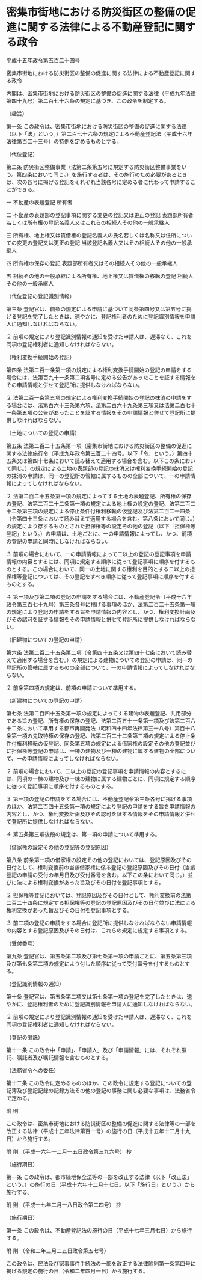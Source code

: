 # 密集市街地における防災街区の整備の促進に関する法律による不動産登記に関する政令

平成十五年政令第五百二十四号

密集市街地における防災街区の整備の促進に関する法律による不動産登記に関する政令

内閣は、密集市街地における防災街区の整備の促進に関する法律（平成九年法律第四十九号）第二百七十六条の規定に基づき、この政令を制定する。

（趣旨）

第一条 この政令は、密集市街地における防災街区の整備の促進に関する法律（以下「法」という。）第二百七十六条の規定による不動産登記法（平成十六年法律第百二十三号）の特例を定めるものとする。

（代位登記）

第二条 防災街区整備事業（法第二条第五号に規定する防災街区整備事業をいう。第四条において同じ。）を施行する者は、その施行のため必要があるときは、次の各号に掲げる登記をそれぞれ当該各号に定める者に代わって申請することができる。

一 不動産の表題登記 所有者

二 不動産の表題部の登記事項に関する変更の登記又は更正の登記 表題部所有者若しくは所有権の登記名義人又はこれらの相続人その他の一般承継人

三 所有権、地上権又は賃借権の登記名義人の氏名若しくは名称又は住所についての変更の登記又は更正の登記 当該登記名義人又はその相続人その他の一般承継人

四 所有権の保存の登記 表題部所有者又はその相続人その他の一般承継人

五 相続その他の一般承継による所有権、地上権又は賃借権の移転の登記 相続人その他の一般承継人

（代位登記の登記識別情報）

第三条 登記官は、前条の規定による申請に基づいて同条第四号又は第五号に掲げる登記を完了したときは、速やかに、登記権利者のために登記識別情報を申請人に通知しなければならない。

２ 前項の規定により登記識別情報の通知を受けた申請人は、遅滞なく、これを同項の登記権利者に通知しなければならない。

（権利変換手続開始の登記）

第四条 法第二百一条第一項の規定による権利変換手続開始の登記の申請をする場合には、法第百九十一条第二項各号に定める公告があったことを証する情報をその申請情報と併せて登記所に提供しなければならない。

２ 法第二百一条第五項の規定による権利変換手続開始の登記の抹消の申請をする場合には、法第百六十三条第六項、法第二百六十九条第三項又は法第二百七十一条第五項の公告があったことを証する情報をその申請情報と併せて登記所に提供しなければならない。

（土地についての登記の申請）

第五条 法第二百二十五条第一項（密集市街地における防災街区の整備の促進に関する法律施行令（平成九年政令第三百二十四号。以下「令」という。）第四十五条又は第四十七条において読み替えて適用する場合を含む。以下この条において同じ。）の規定による土地の表題部の登記の抹消又は権利変換手続開始の登記の抹消の申請は、同一の登記所の管轄に属するものの全部について、一の申請情報によってしなければならない。

２ 法第二百二十五条第一項の規定によってする土地の表題登記、所有権の保存の登記、法第二百二十二条第一項の規定による地上権の設定の登記、法第二百二十二条第三項の規定による停止条件付権利移転の仮登記及び法第二百二十四条（令第四十三条において読み替えて適用する場合を含む。第八条において同じ。）の規定により存するものとされた担保権等の設定その他の登記（以下「担保権等登記」という。）の申請は、土地ごとに、一の申請情報によってし、かつ、前項の登記の申請と同時にしなければならない。

３ 前項の場合において、一の申請情報によって二以上の登記の登記事項を申請情報の内容とするには、同項に規定する順序に従って登記事項に順序を付するものとする。この場合において、同一の土地に関する権利を目的とする二以上の担保権等登記については、その登記をすべき順序に従って登記事項に順序を付するものとする。

４ 第一項及び第二項の登記の申請をする場合には、不動産登記令（平成十六年政令第三百七十九号）第三条各号に掲げる事項のほか、法第二百二十五条第一項の規定により登記の申請をする旨を申請情報の内容とし、かつ、権利変換計画及びその認可を証する情報をその申請情報と併せて登記所に提供しなければならない。

（旧建物についての登記の申請）

第六条 法第二百二十五条第二項（令第四十五条又は第四十七条において読み替えて適用する場合を含む。）の規定による建物についての登記の申請は、同一の登記所の管轄に属するものの全部について、一の申請情報によってしなければならない。

２ 前条第四項の規定は、前項の申請について準用する。

（新建物についての登記の申請）

第七条 法第二百四十五条第一項の規定によってする建物の表題登記、共用部分である旨の登記、所有権の保存の登記、法第二百五十一条第一項及び法第二百六十二条において準用する都市再開発法（昭和四十四年法律第三十八号）第百十八条第一項の先取特権の保存の登記、法第二百二十二条第三項の規定による停止条件付権利移転の仮登記、同条第五項の規定による借家権の設定その他の登記並びに担保権等登記の申請は、一棟の建物及び一棟の建物に属する建物の全部について、一の申請情報によってしなければならない。

２ 前項の場合において、二以上の登記の登記事項を申請情報の内容とするには、同項の一棟の建物及び一棟の建物に属する建物ごとに、同項に規定する順序に従って登記事項に順序を付するものとする。

３ 第一項の登記の申請をする場合には、不動産登記令第三条各号に掲げる事項のほか、法第二百四十五条第一項の規定により登記の申請をする旨を申請情報の内容とし、かつ、権利変換計画及びその認可を証する情報をその申請情報と併せて登記所に提供しなければならない。

４ 第五条第三項後段の規定は、第一項の申請について準用する。

（借家権の設定その他の登記等の登記原因）

第八条 前条第一項の借家権の設定その他の登記においては、登記原因及びその日付として、権利変換前の当該借家権に係る登記の登記原因及びその日付（当該登記の申請の受付の年月日及び受付番号を含む。以下この条において同じ。）並びに法による権利変換があった旨及びその日付を登記事項とする。

２ 担保権等登記においては、登記原因及びその日付として、権利変換前の法第二百二十四条に規定する担保権等の登記の登記原因及びその日付並びに法による権利変換があった旨及びその日付を登記事項とする。

３ 前二項の登記の申請をする場合に登記所に提供しなければならない申請情報の内容とする登記原因及びその日付は、これらの規定に規定する事項とする。

（受付番号）

第九条 登記官は、第五条第二項及び第七条第一項の申請ごとに、第五条第三項及び第七条第二項の規定により付した順序に従って受付番号を付するものとする。

（登記識別情報の通知）

第十条 登記官は、第五条第二項又は第七条第一項の登記を完了したときは、速やかに、登記権利者のために登記識別情報を申請人に通知しなければならない。

２ 前項の規定により登記識別情報の通知を受けた申請人は、遅滞なく、これを同項の登記権利者に通知しなければならない。

（登記の嘱託）

第十一条 この政令中「申請」、「申請人」及び「申請情報」には、それぞれ嘱託、嘱託者及び嘱託情報を含むものとする。

（法務省令への委任）

第十二条 この政令に定めるもののほか、この政令に規定する登記についての登記簿及び登記記録の記録方法その他の登記の事務に関し必要な事項は、法務省令で定める。

附 則

この政令は、密集市街地における防災街区の整備の促進に関する法律等の一部を改正する法律（平成十五年法律第百一号）の施行の日（平成十五年十二月十九日）から施行する。

附 則 （平成一六年一二月一五日政令第三九六号） 抄

（施行期日）

第一条 この政令は、都市緑地保全法等の一部を改正する法律（以下「改正法」という。）の施行の日（平成十六年十二月十七日。以下「施行日」という。）から施行する。

附 則 （平成一七年二月一八日政令第二四号） 抄

（施行期日）

第一条 この政令は、不動産登記法の施行の日（平成十七年三月七日）から施行する。

附 則 （令和二年三月二五日政令第五七号）

この政令は、民法及び家事事件手続法の一部を改正する法律附則第一条第四号に掲げる規定の施行の日（令和二年四月一日）から施行する。
